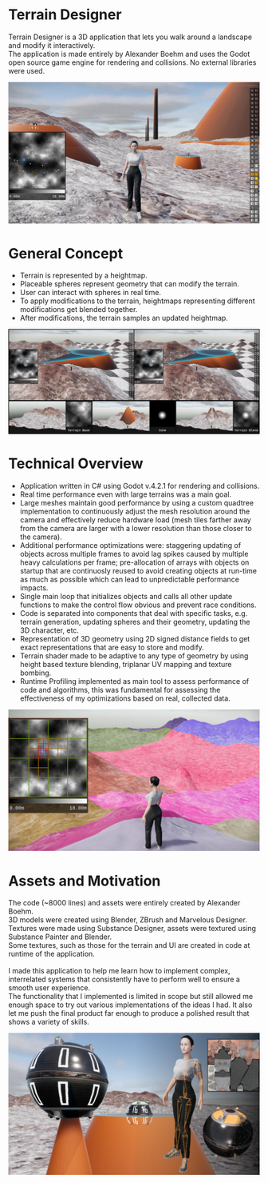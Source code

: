 # Terrain Designer

Terrain Designer is a 3D application that lets you walk around a landscape and modify it interactively.<br />
The application is made entirely by Alexander Boehm and uses the Godot open source game engine for rendering and collisions. No external libraries were used.<br />

![Terrain Designer](./readmeImages/readmeMain.jpg)


# General Concept

- Terrain is represented by a heightmap.
- Placeable spheres represent geometry that can modify the terrain.
- User can interact with spheres in real time.
- To apply modifications to the terrain, heightmaps representing different modifications get blended together.
- After modifications, the terrain samples an updated heightmap.

![General Concept](./readmeImages/readmeConcept.jpg)


# Technical Overview

- Application written in C# using Godot v.4.2.1 for rendering and collisions.
- Real time performance even with large terrains was a main goal.
- Large meshes maintain good performance by using a custom quadtree implementation to continuously adjust the mesh resolution around the camera and effectively reduce hardware load (mesh tiles farther away from the camera are larger with a lower resolution than those closer to the camera).
- Additional performance optimizations were: staggering updating of objects across multiple frames to avoid lag spikes caused by multiple heavy calculations per frame; pre-allocation of arrays with objects on startup that are continuosly reused to avoid creating objects at run-time as much as possible which can lead to unpredictable performance impacts.
- Single main loop that initializes objects and calls all other update functions to make the control flow obvious and prevent race conditions.
- Code is separated into components that deal with specific tasks, e.g. terrain generation, updating spheres and their geometry, updating the 3D character, etc.
- Representation of 3D geometry using 2D signed distance fields to get exact representations that are easy to store and modify.
- Terrain shader made to be adaptive to any type of geometry by using height based texture blending, triplanar UV mapping and texture bombing.
- Runtime Profiling implemented as main tool to assess performance of code and algorithms, this was fundamental for assessing the effectiveness of my optimizations based on real, collected data.

![Technical Overview](./readmeImages/readmeTechnical.jpg)


# Assets and Motivation
The code (~8000 lines) and assets were entirely created by Alexander Boehm.<br />
3D models were created using Blender, ZBrush and Marvelous Designer.<br />
Textures were made using Substance Designer, assets were textured using Substance Painter and Blender.<br />
Some textures, such as those for the terrain and UI are created in code at runtime of the application.<br />
<br />
I made this application to help me learn how to implement complex, interrelated systems that consistently have to perform well to ensure a smooth user experience.<br />
The functionality that I implemented is limited in scope but still allowed me enough space to try out various implementations of the ideas I had. It also let me push the final product far enough to produce a polished result that shows a variety of skills.<br />

![Assets](./readmeImages/readmeAssets.jpg)
